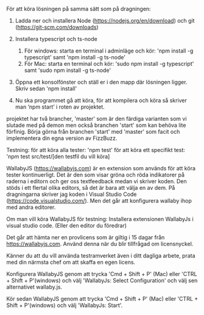 För att köra lösningen på samma sätt som på dragningen:

1. Ladda ner och installera Node (https://nodejs.org/en/download) och git (https://git-scm.com/downloads)
2. Installera typescript och ts-node

   1. För windows:
      starta en terminal i adminläge och kör:
      'npm install -g typescript' samt
      'npm install -g ts-node'
   2. För Mac:
      starta en terminal och kör:
      'sudo npm install -g typescript' samt
      'sudo npm install -g ts-node'

3. Öppna ett konsolfönster och ställ er i den mapp där lösningen ligger. Skriv sedan 'npm install'

4. Nu ska programmet gå att köra, för att kompilera och köra så skriver man ‘npm start’ i roten av projektet.

projektet har två brancher, 'master' som är den färdiga varianten som vi slutade med på demon men också branchen 'start' som kan behöva lite förfinig. Börja görna från branchen 'start' med 'master' som facit och implementera din egna version av FizzBuzz.

Testning:
för att köra alla tester: 'npm test'
för att köra ett specifikt test: 'npm test src/test/[den testfil du vill köra]

WallabyJS (https://wallabyjs.com) är en extension som används för att köra tester kontinuerligt. Det är den som visar gröna och röda indikatorer på raderna i editorn och ger oss textfeedback medan vi skriver koden. Den stöds i ett flertal olika editors, så det är bara att välja en av dem. På dragningarna skriver jag koden i Visual Studio Code (https://code.visualstudio.com/). Men det går att konfigurera wallaby ihop med andra editorer.

Om man vill köra WallabyJS för testning:
Installera extensionen WallabyJs i visual studio code. (Eller den editor du föredrar)

Det går att hämta ner en provlicens som är giltig i 15 dagar från https://wallabyjs.com. Använd denna när du blir tillfrågad om licensnyckel.

Känner du att du vill använda testramverket även i ditt dagliga arbete, prata med din närmsta chef om att skaffa en egen licens.

Konfigurera WallabyJS genom att trycka 'Cmd + Shift + P' (Mac) eller 'CTRL + Shift + P'(windows) och välj 'WallabyJs: Select Configuration' och välj sen alternativet wallaby.js.

Kör sedan WallabyJS genom att trycka 'Cmd + Shift + P' (Mac) eller 'CTRL + Shift + P'(windows) och välj 'WallabyJs: Start'.
